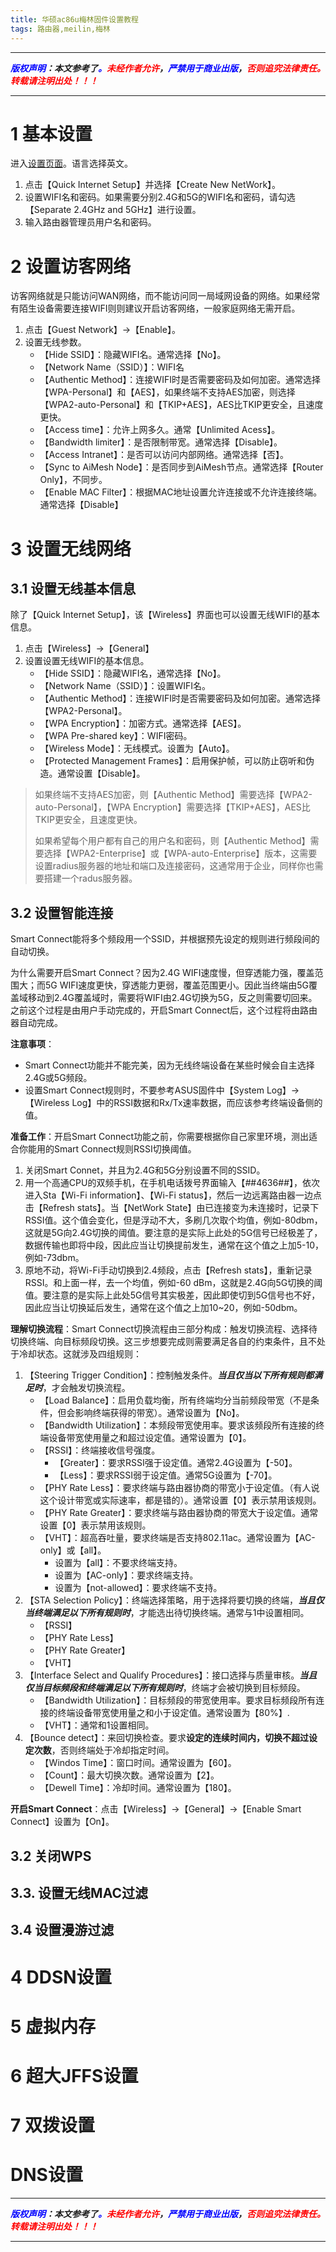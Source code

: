 ```yaml
---
title: 华硕ac86u梅林固件设置教程
tags: 路由器,meilin,梅林
---
```



------

***<font color=blue>版权声明</font>：本文参考了<font color=blue>。</font><font color=red>未经作者允许</font>，<font color=blue>严禁用于商业出版</font>，<font color=red>否则追究法律责任。转载请注明出处！！！</font>***

------


# 1 基本设置
进入[设置页面](router.asus.com/)。语言选择英文。

1. 点击【Quick Internet Setup】并选择【Create New NetWork】。
2. 设置WIFI名和密码。如果需要分别2.4G和5G的WIFI名和密码，请勾选【Separate 2.4GHz and 5GHz】进行设置。
3. 输入路由器管理员用户名和密码。

# 2 设置访客网络

访客网络就是只能访问WAN网络，而不能访问同一局域网设备的网络。如果经常有陌生设备需要连接WIFI则则建议开启访客网络，一般家庭网络无需开启。

1. 点击【Guest Network】→【Enable】。
2. 设置无线参数。
	* 【Hide SSID】：隐藏WIFI名。通常选择【No】。
	* 【Network Name（SSID）】：WIFI名
	* 【Authentic Method】：连接WIFI时是否需要密码及如何加密。通常选择【WPA-Personal】和【AES】，如果终端不支持AES加密，则选择【WPA2-auto-Personal】和【TKIP+AES】，AES比TKIP更安全，且速度更快。
	* 【Access time】：允许上网多久。通常【Unlimited Acess】。
	* 【Bandwidth limiter】：是否限制带宽。通常选择【Disable】。
	* 【Access Intranet】：是否可以访问内部网络。通常选择【否】。
	* 【Sync to AiMesh Node】：是否同步到AiMesh节点。通常选择【Router Only】，不同步。
	* 【Enable MAC Filter】：根据MAC地址设置允许连接或不允许连接终端。通常选择【Disable】

# 3 设置无线网络

## 3.1 设置无线基本信息

除了【Quick Internet Setup】，该【Wireless】界面也可以设置无线WIFI的基本信息。

1. 点击【Wireless】→【General】
2. 设置设置无线WIFI的基本信息。
	* 【Hide SSID】：隐藏WIFI名，通常选择【No】。
	* 【Network Name（SSID）】：设置WIFI名。
	* 【Authentic Method】：连接WIFI时是否需要密码及如何加密。通常选择【WPA2-Personal】。
	* 【WPA Encryption】：加密方式。通常选择【AES】。
	* 【WPA Pre-shared key】：WIFI密码。
	* 【Wireless Mode】：无线模式。设置为【Auto】。
	* 【Protected Management Frames】：启用保护帧，可以防止窃听和伪造。通常设置【Disable】。


>如果终端不支持AES加密，则【Authentic Method】需要选择【WPA2-auto-Personal】，【WPA Encryption】需要选择【TKIP+AES】，AES比TKIP更安全，且速度更快。
>
>如果希望每个用户都有自己的用户名和密码，则【Authentic Method】需要选择【WPA2-Enterprise】或【WPA-auto-Enterprise】版本，这需要设置radius服务器的地址和端口及连接密码，这通常用于企业，同样你也需要搭建一个radus服务器。

## 3.2 设置智能连接

Smart Connect能将多个频段用一个SSID，并根据预先设定的规则进行频段间的自动切换。

为什么需要开启Smart Connect？因为2.4G WIFI速度慢，但穿透能力强，覆盖范围大；而5G WIFI速度更快，穿透能力更弱，覆盖范围更小。因此当终端由5G覆盖域移动到2.4G覆盖域时，需要将WIFI由2.4G切换为5G，反之则需要切回来。之前这个过程是由用户手动完成的，开启Smart Connect后，这个过程将由路由器自动完成。

**注意事项**：
* Smart Connect功能并不能完美，因为无线终端设备在某些时候会自主选择2.4G或5G频段。
* 设置Smart Connect规则时，不要参考ASUS固件中【System Log】→【Wireless Log】中的RSSI数据和Rx/Tx速率数据，而应该参考终端设备侧的值。

**准备工作**：开启Smart Connect功能之前，你需要根据你自己家里环境，测出适合你能用的Smart Connect规则RSSI切换阈值。
1. 关闭Smart Connet，并且为2.4G和5G分别设置不同的SSID。
2. 用一个高通CPU的双频手机，在手机电话拨号界面输入【*#*#4636#*#*】，依次进入Sta【Wi-Fi information】、【Wi-Fi status】，然后一边远离路由器一边点击【Refresh stats】。当【NetWork State】由已连接变为未连接时，记录下RSSI值。这个值会变化，但是浮动不大，多刷几次取个均值，例如-80dbm，这就是5G向2.4G切换的阈值。要注意的是实际上此处的5G信号已经极差了，数据传输也即将中段，因此应当让切换提前发生，通常在这个值之上加5-10，例如-73dbm。
3. 原地不动，将Wi-Fi手动切换到2.4频段，点击【Refresh stats】，重新记录RSSI。和上面一样，去一个均值，例如-60 dBm，这就是2.4G向5G切换的阈值。要注意的是实际上此处5G信号其实极差，因此即使切到5G信号也不好，因此应当让切换延后发生，通常在这个值之上加10~20，例如-50dbm。

**理解切换流程**：Smart Connect切换流程由三部分构成：触发切换流程、选择待切换终端、向目标频段切换。这三步想要完成则需要满足各自的约束条件，且不处于冷却状态。这就涉及四组规则：
1. 【Steering Trigger Condition】：控制触发条件。***当且仅当以下所有规则都满足时***，才会触发切换流程。
	* 【Load Balance】：启用负载均衡，所有终端均分当前频段带宽（不是条件，但会影响终端获得的带宽）。通常设置为【No】。
	* 【Bandwidth Utilization】：本频段带宽使用率。要求该频段所有连接的终端设备带宽使用量之和超过设定值。通常设置为【0】。
	* 【RSSI】：终端接收信号强度。
		* 【Greater】：要求RSSI强于设定值。通常2.4G设置为【-50】。
		* 【Less】：要求RSSI弱于设定值。通常5G设置为【-70】。
	* 【PHY Rate Less】：要求终端与路由器协商的带宽小于设定值。（有人说这个设计带宽或实际速率，都是错的）。通常设置【0】表示禁用该规则。
	* 【PHY Rate Greater】：要求终端与路由器协商的带宽大于设定值。通常设置【0】表示禁用该规则。
	* 【VHT】：超高吞吐量，要求终端是否支持802.11ac。通常设置为【AC-only】或【all】。
		* 设置为【all】：不要求终端支持。
		* 设置为【AC-only】：要求终端支持。
		* 设置为【not-allowed】：要求终端不支持。
2. 【STA Selection Policy】：终端选择策略，用于选择将要切换的终端，***当且仅当终端满足以下所有规则时***，才能选出待切换终端。通常与1中设置相同。
	* 【RSSI】
	* 【PHY Rate Less】
	* 【PHY Rate Greater】
	* 【VHT】
3. 【Interface Select and Qualify Procedures】：接口选择与质量审核。***当且仅当目标频段和终端满足以下所有规则时***，终端才会被切换到目标频段。
	* 【Bandwidth Utilization】：目标频段的带宽使用率。要求目标频段所有连接的终端设备带宽使用量之和小于设定值。通常设置为【80%】.
	* 【VHT】：通常和1设置相同。
4. 【Bounce detect】：来回切换检查。要求**设定的连续时间内，切换不超过设定次数**，否则终端处于冷却指定时间。
	* 【Windos Time】：窗口时间。通常设置为【60】。
	* 【Count】：最大切换次数。通常设置为【2】。
	* 【Dewell Time】：冷却时间。通常设置为【180】。

**开启Smart Connect**：点击【Wireless】→【General】→【Enable Smart Connect】设置为【On】。

## 3.2 关闭WPS


## 3.3. 设置无线MAC过滤

## 3.4 设置漫游过滤

# 4 DDSN设置

# 5 虚拟内存

# 6 超大JFFS设置

# 7 双拨设置

#  DNS设置

------

***<font color=blue>版权声明</font>：本文参考了<font color=blue>。</font><font color=red>未经作者允许</font>，<font color=blue>严禁用于商业出版</font>，<font color=red>否则追究法律责任。转载请注明出处！！！</font>***

------
